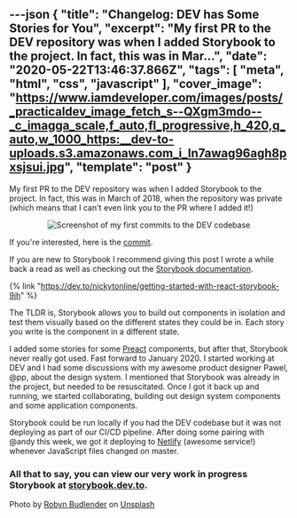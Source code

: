 ---json
{
  "title": "Changelog: DEV has Some Stories for You",
  "excerpt": "My first PR to the DEV repository was when I added Storybook to the project. In fact, this was in Mar...",
  "date": "2020-05-22T13:46:37.866Z",
  "tags": [
    "meta",
    "html",
    "css",
    "javascript"
  ],
  "cover_image": "https://www.iamdeveloper.com/images/posts/_practicaldev_image_fetch_s--QXgm3mdo--_c_imagga_scale,f_auto,fl_progressive,h_420,q_auto,w_1000_https:__dev-to-uploads.s3.amazonaws.com_i_ln7awag96agh8pxsjsui.jpg",
  "template": "post"
}
---

My first PR to the DEV repository was when I added Storybook to the project. In fact, this was in March of 2018, when the repository was private (which means that I can't even link you to the PR where I added it!)

<center>

![Screenshot of my first commits to the DEV codebase](https://www.iamdeveloper.com/images/posts/_i_x23u4dfcyplsubjkouzp.png)

</center>

If you're interested, here is the [commit](https://github.com/thepracticaldev/dev.to/commit/6a8df8c8ddec739280325c0000d6d32593f70ed0).

If you are new to Storybook I recommend giving this post I wrote a while back a read as well as checking out the [Storybook documentation](https://storybook.js.org/docs/basics/introduction/).

{% link "https://dev.to/nickytonline/getting-started-with-react-storybook-9jh" %}

The TLDR is, Storybook allows you to build out components in isolation and test them visually based on the different states they could be in. Each story you write is the component in a different state.

I added some stories for some [Preact](https://preactjs.com/) components, but after that, Storybook never really got used. Fast forward to January 2020. I started working at DEV and I had some discussions with my awesome product designer Pawel, @pp, about the design system. I mentioned that Storybook was already in the project, but needed to be resuscitated. Once I got it back up and running, we started collaborating, building out design system components and some application components. 

Storybook could be run locally if you had the DEV codebase but it was not deploying as part of our CI/CD pipeline. After doing some pairing with @andy this week, we got it deploying to [Netlify](https://www.netlify.com/) (awesome service!) whenever JavaScript files changed on master.

### **All that to say, you can view our very work in progress Storybook at [storybook.dev.to](https://storybook.dev.to).**

Photo by [Robyn Budlender](https://unsplash.com/@robzy_m?utm_source=unsplash&utm_medium=referral&utm_content=creditCopyText) on [Unsplash](https://unsplash.com/s/photos/stories?utm_source=unsplash&utm_medium=referral&utm_content=creditCopyText)

